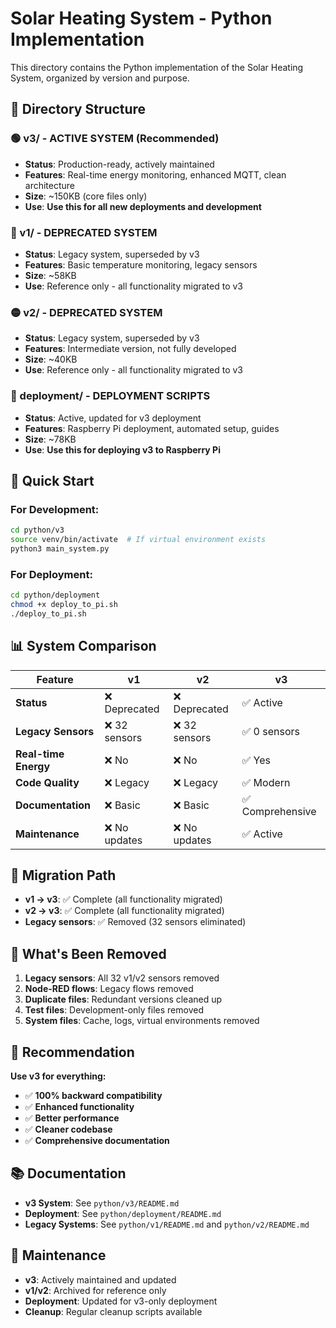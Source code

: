 # Solar Heating System - Python Implementation

This directory contains the Python implementation of the Solar Heating System, organized by version and purpose.

## 📁 **Directory Structure**

### **🟢 v3/ - ACTIVE SYSTEM (Recommended)**
- **Status**: Production-ready, actively maintained
- **Features**: Real-time energy monitoring, enhanced MQTT, clean architecture
- **Size**: ~150KB (core files only)
- **Use**: **Use this for all new deployments and development**

### **🔴 v1/ - DEPRECATED SYSTEM**
- **Status**: Legacy system, superseded by v3
- **Features**: Basic temperature monitoring, legacy sensors
- **Size**: ~58KB
- **Use**: Reference only - all functionality migrated to v3

### **🟡 v2/ - DEPRECATED SYSTEM**
- **Status**: Legacy system, superseded by v3
- **Features**: Intermediate version, not fully developed
- **Size**: ~40KB
- **Use**: Reference only - all functionality migrated to v3

### **🚀 deployment/ - DEPLOYMENT SCRIPTS**
- **Status**: Active, updated for v3 deployment
- **Features**: Raspberry Pi deployment, automated setup, guides
- **Size**: ~78KB
- **Use**: **Use this for deploying v3 to Raspberry Pi**

## 🎯 **Quick Start**

### **For Development:**
```bash
cd python/v3
source venv/bin/activate  # If virtual environment exists
python3 main_system.py
```

### **For Deployment:**
```bash
cd python/deployment
chmod +x deploy_to_pi.sh
./deploy_to_pi.sh
```

## 📊 **System Comparison**

| Feature | v1 | v2 | v3 |
|---------|----|----|----|
| **Status** | ❌ Deprecated | ❌ Deprecated | ✅ Active |
| **Legacy Sensors** | ❌ 32 sensors | ❌ 32 sensors | ✅ 0 sensors |
| **Real-time Energy** | ❌ No | ❌ No | ✅ Yes |
| **Code Quality** | ❌ Legacy | ❌ Legacy | ✅ Modern |
| **Documentation** | ❌ Basic | ❌ Basic | ✅ Comprehensive |
| **Maintenance** | ❌ No updates | ❌ No updates | ✅ Active |

## 🔄 **Migration Path**

- **v1 → v3**: ✅ Complete (all functionality migrated)
- **v2 → v3**: ✅ Complete (all functionality migrated)
- **Legacy sensors**: ✅ Removed (32 sensors eliminated)

## 🚫 **What's Been Removed**

1. **Legacy sensors**: All 32 v1/v2 sensors removed
2. **Node-RED flows**: Legacy flows removed
3. **Duplicate files**: Redundant versions cleaned up
4. **Test files**: Development-only files removed
5. **System files**: Cache, logs, virtual environments removed

## 🎯 **Recommendation**

**Use v3 for everything:**
- ✅ **100% backward compatibility**
- ✅ **Enhanced functionality**
- ✅ **Better performance**
- ✅ **Cleaner codebase**
- ✅ **Comprehensive documentation**

## 📚 **Documentation**

- **v3 System**: See `python/v3/README.md`
- **Deployment**: See `python/deployment/README.md`
- **Legacy Systems**: See `python/v1/README.md` and `python/v2/README.md`

## 🔧 **Maintenance**

- **v3**: Actively maintained and updated
- **v1/v2**: Archived for reference only
- **Deployment**: Updated for v3-only deployment
- **Cleanup**: Regular cleanup scripts available
